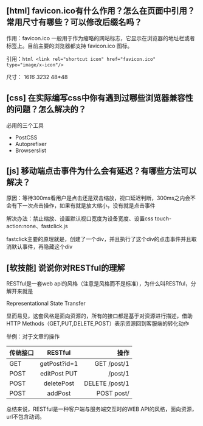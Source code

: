 ## [html] favicon.ico有什么作用？怎么在页面中引用？常用尺寸有哪些？可以修改后缀名吗？
作用：favicon.ico 一般用于作为缩略的网站标志，它显示在浏览器的地址栏或者标签上。目前主要的浏览器都支持 favicon.ico 图标。

引用：```html <link rel="shortcut icon" href="favicon.ico"  type="image/x-icon"/> ```

尺寸： 16*16 32*32 48*48
## [css] 在实际编写css中你有遇到过哪些浏览器兼容性的问题？怎么解决的？

必用的三个工具

* PostCSS
* Autoprefixer
* Browserslist

## [js] 移动端点击事件为什么会有延迟？有哪些方法可以解决？
原因：等待300ms看用户是点击还是双击缩放，视口延迟判断，300ms之内会不会有下一次点击操作，如果有就是放大缩小，没有就是点击事件

解决办法：禁止缩放、设置默认视口宽度为设备宽度、设置css touch-action:none、fastclick.js

fastclick主要的原理就是，创建了一个div，并且执行了这个div的点击事件并且取消默认事件，再隐藏这个div

## [软技能] 说说你对RESTful的理解

RESTful是一套web api的风格（注意是风格而不是标准），为什么叫RESTful，分解开来就是

Representational State Transfer

显而易见，这套风格是面向资源的，所有的接口都是基于对资源进行描述，借助HTTP Methods（GET,PUT,DELETE,POST）表示资源回到客服端的转化动作

举例：对于文章的操作

|传统接口	|RESTful|操作
|:-|:-:|-:|
|GET  |getPost?id=1	|GET /post/1	|获取推文|
|POST |editPost	PUT |/post/1	    |修改推文|
|POST |deletePost	|DELETE /post/1	|删除推文|
|POST |addPost	    |POST post/	    |新增推文|
总结来说，RESTful是一种客户端与服务端交互时的WEB API的风格，面向资源，url不包含动词。
